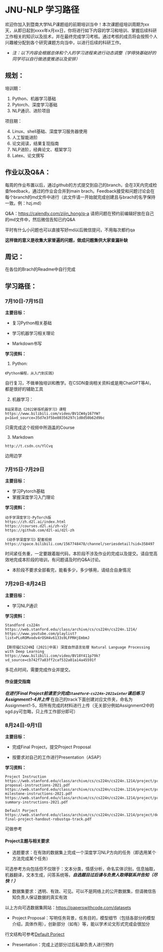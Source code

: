 # JNU-NLP 学习路径

欢迎你加入到暨南大学NLP课题组的前期培训当中！本次课题组培训周期为xx天，从即日起到xxxx年x月xx日，你将进行如下内容的学习和培训、掌握后续科研工作相关的知识以及技术，并在最终完成学习考核。通过考核的成员将会按照个人兴趣被分配到各个研究课题方向当中，以进行后续的科研工作。

* *注：以下内容会根据总体和个人的学习进程来进行动态调整（学得快基础好的同学可以自行做进度推进以及安排）*

## 规划：

培训期： 

1. Python、机器学习基础 
2. Pytorch、深度学习基础
3. NLP通识、进阶项目

项目期：

4. Linux、shell基础、深度学习服务器使用
5. 人工智能进阶
6. 论文阅读，结果复现指南
7. NLP进阶，经典论文、框架学习
8. Latex、论文撰写

## 作业以及Q&A：

每周的作业布置以后，通过github的方式提交到自己的branch，会在3天内完成检查feedback，通过的作业会合并到main brach。Feedback接受和问题讨论会在每个branch的md文件中进行（此文件请一开始就完成创建且与brach的名字保持一致。例：hzj.md）

Q&A：https://calendly.com/zijin_hong/q-a
请把问题在预约前编辑好放在自己的md文件中，然后微信告知已约Q&A

平时有什么小问题也可以直接写好md以后微信提问，不用每次都约qa

**这样做的意义是收集大家普遍的问题，做成问题集供大家查漏补缺**

## 周记：

在各位的Brach的Readme中自行完成

## 学习路径：

### 7月10日-7月15日

__主要目标：__

* 复习Python相关基础

* 学习机器学习相关理论

* Markdown书写

__学习资料：__

1. Python:

```
《Python编程，从入门到实践》
```

自行复习，不做单独培训和教学。在CSDN查询相关资料或是用ChatGPT等AI，都是很好的辅助工具

2. 机器学习：

```
B站吴恩达《2022新版机器学习》课程
https://www.bilibili.com/video/BV1CW4y167YW?p=1&vd_source=35d7e3f5be80356297c1d0d50b62d9bc
```

只需完成这个视频中所涵盖的Course

3. Markdown

```
http://t.csdn.cn/YlCvq
```

边用边学

### 7月15日-7月29日

**主要目标：**

* 学习Pytorch基础
* 掌握深度学习入门理论

**学习资料：**

```
动手学深度学习-PyTorch版
https://zh.d2l.ai/index.html
https://courses.d2l.ai/zh-v2/
https://github.com/d2l-ai/d2l-zh
```

```
《动手学深度学习》配套视频
https://space.bilibili.com/1567748478/channel/seriesdetail?sid=358497
```

时间紧任务重，一定要跟着敲代码，本阶段不涉及作业的完成以及提交。请自觉高效地完成本阶段的培训，有问题请及时约Q&A讨论。

* 本阶段不要求全部看完，能看多少，多少够用，请结合自身情况

### 7月29日-8月24日

**主要目标：**

* 学习NLP通识

**学习资料：**

```
Standford cs224n
https://web.stanford.edu/class/archive/cs/cs224n/cs224n.1214/
https://www.youtube.com/playlist?list=PLoROMvodv4rOSH4v6133s9LFPRHjEmbmJ
```

```
【斯坦福CS224N】(2021|中英) 深度自然语言处理 Natural Language Processing with Deep Learning
https://www.bilibili.com/video/BV18Y411p79k?vd_source=cb742f7a83ff2caf532a01a14a45591f
```

多花点时间，需要完成作业并提交。
#### 作业提交指南

___在进行Final Project前请至少完成`Standford-cs224n-2021winter`课后练习Assignment1-4并上传___
在自己的track下面创建对应文件夹，命名为Assignment1-5，将所有完成的材料进行上传（无关部分例如Assignment2中的sgd.py可忽略，只上传工作部分即可）

### 8月24日-9月1日

**主要目标：**

* 完成Final Project，提交Project Proposal

* 按要求对自己的工作进行Presentation（ASAP）

**学习资料：**

```
Project Instruction
https://web.stanford.edu/class/archive/cs/cs224n/cs224n.1214/project/project-proposal-instructions-2021.pdf
https://web.stanford.edu/class/archive/cs/cs224n/cs224n.1214/project/project-milestone-instructions-2021.pdf
https://web.stanford.edu/class/archive/cs/cs224n/cs224n.1214/project/project-summary-instructions-2021.pdf
```

```
Default Porject
https://web.stanford.edu/class/archive/cs/cs224n/cs224n.1214/project/default-final-project-handout-robustqa-track.pdf
```

可做参考

#### Project主题与相关要求

* 选题要求：在有效的数据集上完成一个深度学习NLP方向的任务（即选用某个方法完成某个任务）

可选参考方向包括但不仅限于：文本分类，情感分析，命名实体识别，信息抽取，机器翻译，文本生成，问答系统等。***自选题目过后请与负责人取得联系并告知（尽快！）***

* 数据集要求：透明、有效、可见。可以不是网络上的公开数据集，但请微信告知负责人保证数据的真实有效

以上方向可选数据集网站：https://paperswithcode.com/datasets

* Project Proposal：写明任务背景，任务目的，模型细节（包括各部分的模型介绍，具体作用），创新部分（如有）等，能以学术论文形式完成会很加分

行文结构可参考[Default Porject](https://web.stanford.edu/class/archive/cs/cs224n/cs224n.1214/project/default-final-project-handout-robustqa-track.pdf)

* Presentation：完成上述部分过后私聊负责人进行预约
